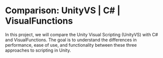 # Comparison: UnityVS | C# | VisualFunctions
In this project, we will compare the Unity Visual Scripting (UnityVS) with C# and VisualFunctions. 
The goal is to understand the differences in performance, ease of use, and functionality between these three approaches to scripting in Unity.

